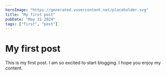 ```yaml
---
heroImage: "https://generated.vusercontent.net/placeholder.svg"
title: "My first post"
pubDate: "May 31 2024"
tags: ["first", "post"]
---
```


# My first post

This is my first post. I am so excited to start blogging. I hope you enjoy my content.
